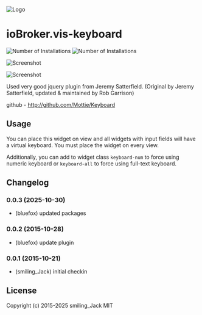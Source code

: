 ![Logo](admin/keyboard.png)
# ioBroker.vis-keyboard

![Number of Installations](http://iobroker.live/badges/vis-keyboard-installed.svg) ![Number of Installations](http://iobroker.live/badges/vis-keyboard-stable.svg)

![Screenshot](img/widgets.png)

![Screenshot](img/numpad.png)

Used very good jquery plugin from Jeremy Satterfield. (Original by Jeremy Satterfield, updated & maintained by Rob Garrison)

github - http://github.com/Mottie/Keyboard

## Usage
You can place this widget on view and all widgets with input fields will have a virtual keyboard. You must place the widget on every view.

Additionally, you can add to widget class `keyboard-num` to force using numeric keyboard or `keyboard-all` to force using full-text keyboard.

<!--
	Placeholder for the next version (at the beginning of the line):
	### **WORK IN PROGRESS**
-->
## Changelog
### 0.0.3 (2025-10-30)
- (bluefox) updated packages

### 0.0.2 (2015-10-28)
- (bluefox) update plugin

### 0.0.1 (2015-10-21)
- (smiling_Jack) initial checkin

## License
 Copyright (c) 2015-2025 smiling_Jack
 MIT
